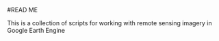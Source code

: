 #READ ME

This is a collection of scripts for working with remote sensing imagery in Google Earth Engine
